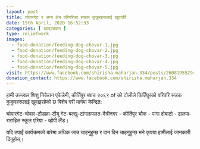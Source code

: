 ```yaml
---
layout: post
title: चोवारगेट र अन्य क्षेत्र वरिपरिका सडक कुकुरहरूलाई खुवाउँदै
date: 15th April, 2020 16:52:33
categories: [ खाद्यान्नदान ]
type: reliefwork
images:
  - food-donation/feeding-dog-chovar-1.jpg
  - food-donation/feeding-dog-chovar-2.jpg
  - food-donation/feeding-dog-chovar-3.jpg
  - food-donation/feeding-dog-chovar-4.jpg
  - food-donation/feeding-dog-chovar-5.jpg
visit: https://www.facebook.com/shirisha.maharjan.334/posts/2608195529454252
donation_contact: https://www.facebook.com/shirisha.maharjan.334
---
```


हामी उज्ज्वल शिशु निकेतन एकेडेमी, कीर्तिपुर ब्याच २०६९ of को टोलीले किर्तिपुरको वरिपरि सडक कुकुरहरूलाई खुवाइरहेको छ विशेष गरी मार्गमा केन्द्रित:

चोवारगेट-चोवार-टौडाहा-टीयू गेट-बल्खु-टांगलापलत-मैत्रीनगर - कीर्तिपुर चौक - पांगा दोबाटो - ढालपा-राराहिल स्कूल एरिया - व्होपी लैंड।

यदि तपाईं कार्यक्रमको बारेमा अधिक जान्न चाहनुहुन्छ र दान दिन चाहनुहुन्छ भने कृपया हामीलाई जानकारी दिनुहोस्।

